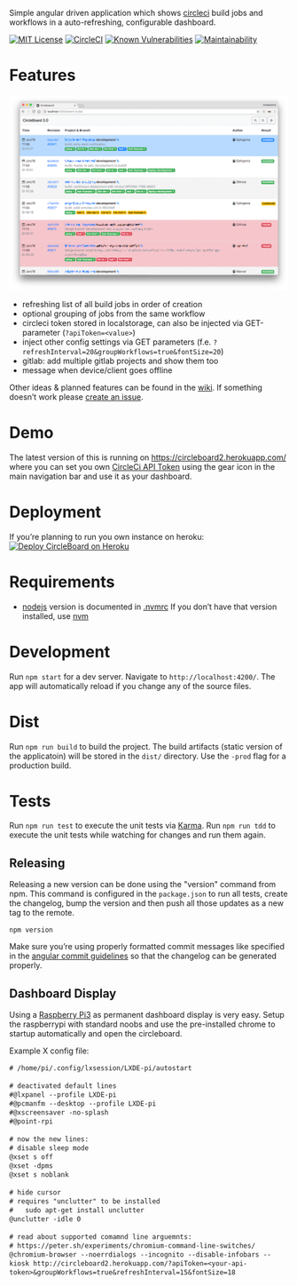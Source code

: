 Simple angular driven application which shows [circleci](https://circleci.com) build jobs and workflows in a auto-refreshing, configurable dashboard.

[![MIT License](https://badges.frapsoft.com/os/mit/mit.svg?v=102)](https://github.com/ellerbrock/open-source-badge/)
[![CircleCI](https://circleci.com/gh/Ephigenia/circleboard2.svg?style=svg)](https://circleci.com/gh/Ephigenia/circleboard2)
[![Known Vulnerabilities](https://snyk.io/test/github/ephigenia/circleboard2/badge.svg)](https://snyk.io/test/github/ephigenia/circleboard2)
[![Maintainability](https://api.codeclimate.com/v1/badges/9758387a89d50689876d/maintainability)](https://codeclimate.com/github/Ephigenia/circleboard2/maintainability)


# Features

![Screenshot of Circleboard in Action from 2018-01-18](https://raw.githubusercontent.com/Ephigenia/circleboard2/master/screenshot.png)

- refreshing list of all build jobs in order of creation
- optional grouping of jobs from the same workflow
- circleci token stored in localstorage, can also be injected via GET-parameter (`?apiToken=<value>`)
- inject other config settings via GET parameters (f.e. `?refreshInterval=20&groupWorkflows=true&fontSize=20`)
- gitlab: add multiple gitlab projects and show them too
- message when device/client goes offline

Other ideas & planned features can be found in the [wiki](https://github.com/Ephigenia/circleboard2/wiki). If something doesn’t work please [create an issue](https://github.com/ephigenia/circleboard2/issues).


# Demo

The latest version of this is running on https://circleboard2.herokuapp.com/ where you can set you own [CircleCi API Token](https://circleci.com/account/api) using the gear icon in the main navigation bar and use it as your dashboard.


# Deployment

If you’re planning to run you own instance on heroku:
[![Deploy CircleBoard on Heroku](https://www.herokucdn.com/deploy/button.svg)](https://heroku.com/deploy)


# Requirements

- [nodejs](https://nodejs.org/en/) version is documented in [.nvmrc](.nvmrc)
  If you don’t have that version installed, use [nvm](https://github.com/creationix/nvm)


# Development

Run `npm start` for a dev server. Navigate to `http://localhost:4200/`. The app will automatically reload if you change any of the source files.


# Dist

Run `npm run build` to build the project. The build artifacts (static version of the applicatoin) will be stored in the `dist/` directory. Use the `-prod` flag for a production build.


# Tests

Run `npm run test` to execute the unit tests via [Karma](https://karma-runner.github.io).
Run `npm run tdd` to execute the unit tests while watching for changes and run them again.


## Releasing

Releasing a new version can be done using the "version" command from npm. This command is configured in the `package.json` to run all tests, create the changelog, bump the version and then push all those updates as a new tag to the remote.

    npm version

Make sure you’re using properly formatted commit messages like specified in the [angular commit guidelines](https://github.com/angular/angular.js/blob/master/CONTRIBUTING.md) so that the changelog can be generated properly.


## Dashboard Display

Using a [Raspberry Pi3](https://www.raspberrypi.org) as permanent dashboard display is very easy. Setup the raspberrypi with standard noobs and use the pre-installed chrome to startup automatically and open the circleboard.

Example X config file:

```
# /home/pi/.config/lxsession/LXDE-pi/autostart

# deactivated default lines
#@lxpanel --profile LXDE-pi
#@pcmanfm --desktop --profile LXDE-pi
#@xscreensaver -no-splash
#@point-rpi

# now the new lines:
# disable sleep mode
@xset s off
@xset -dpms
@xset s noblank

# hide cursor
# requires "unclutter" to be installed
#   sudo apt-get install unclutter
@unclutter -idle 0

# read about supported comamnd line arguemnts:
# https://peter.sh/experiments/chromium-command-line-switches/
@chromium-browser --noerrdialogs --incognito --disable-infobars --kiosk http://circleboard2.herokuapp.com/?apiToken=<your-api-token>&groupWorkflows=true&refreshInterval=15&fontSize=18
```

